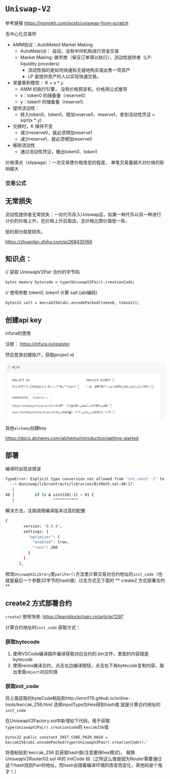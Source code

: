 # `Uniswap-V2`

参考链接
https://monokh.com/posts/uniswap-from-scratch

去中心化交易所

- AMM协议：AutoMated Market Making 
  - AutoMate(d)： ⾃动，没有中间机构进⾏资⾦交易
  - Market Making: 做市商（保证订单得以执⾏），流动性提供者（LP: liquidity providers） 
    - 流动性指的是如何快速和⽆缝地购买或出售⼀项资产
    - LP 是提供资产的⼈以实现快速交易。
- 常量乘积模型： K = x * y
  - AMM 的执⾏引擎， 没有价格预⾔机，价格⽤公式推导
  -  x：token0 的储备量（reserve0） 
  - y：token1 的储备量（reserve1） 
- 提供流动性：
  - 转⼊token0、token1，增加reserve0、reserve1，拿到流动性凭证 = sqrt(x * y)
- 兑换时，K 保持不变
  - 减少reserve0，就必须增加reserve1 
  - 减少reserve1，就必须增加reserve0 
- 移除流动性
  - 通过流动性凭证，撤出token0、token1

价格滑点（slippage）：⼀次交易使价格改变的程度， 单笔交易量越⼤对价格的影响越⼤

### 交易公式


## 无常损失

流动性提供者⽆常损失：⼀对代币存⼊Uniswap后，如果⼀种代币以另⼀种进⾏计价的价格上升，在价格上升后取出，总价格⽐原价值低⼀些，

低的部分就是损失。

https://zhuanlan.zhihu.com/p/268435169



## 知识点：
// 获取 UniswapV2Pair 合约的字节码
```bash
bytes memory bytecode = type(UniswapV2Pair).creationCode;
```

// 使用参数 token0, token1 计算 salt (abi编码)
```bash
bytes32 salt = keccak256(abi.encodePacked(token0, token1));
```

## 创建api key

infura的使用

注册： 
https://infura.io/register

然后登录创建账户，获取project id 

![infuraKey](./img/infuraKey.png)

其他`alchemy`创建key

https://docs.alchemy.com/alchemy/introduction/getting-started


## 部署

编译时出现该错误
```bash
TypeError: Explicit type conversion not allowed from "int_const -1" to "uint128".
  --> @uniswap/lib/contracts/libraries/BitMath.sol:48:17:
   |
48 |         if (x & uint128(-1) > 0) {
   |                 ^^^^^^^^^^^

```
解决方法，注销调用编译版本过高的配置
```bash
{
        version: "0.8.4",
        settings: {
          "optimizer": {
            "enabled": true,
            "runs": 200
          }
        }
      },
```

修改`UniswapV2Library`里`pariFor()`方法里计算交易对合约地址的`init_code`（也就是最后一个参数32字节的hash值）过去方式见下面的 ** create2 方式部署合约 **


## create2 方式部署合约 
`create2` 使用场景: https://learnblockchain.cn/article/1297

计算合约地址时`init_code` 获取方式：
### 获取bytecode
1. 使用VSCode编译插件编译获取对应合约的.bin文件，里面的内容就是bytecode
2. 使用remix编译合约，点击左边编译按钮，点击右下角bytecode复制内容，取出里面`object`对应的值

### 获取init_code
将上面获取的byteCode粘贴到http://emn178.github.io/online-tools/keccak_256.html
选择inputType为Hex得到hash值 就是计算合约地址的`init_code`

在UniswapV2Factory.sol中新增如下代码，用于获取 `type(UniswapV2Pair).creationCode`的 `keccak256`值
```solidity
bytes32 public constant INIT_CODE_PAIR_HASH = keccak256(abi.encodePacked(type(UniswapV2Pair).creationCode));`
```
将值粘贴到 keccak_256 后获取hash值(注意要用hex模式)，
替换 UniswapV2Router02.sol 中的 initCode 码（之所这么做是因为Router需要通过这个hash找到Pair的地址，而hash会随着编译环境的改变而变化，真他妈是个鬼才！）
